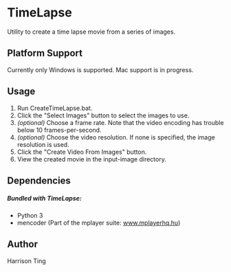TimeLapse
=========
Utility to create a time lapse movie from a series of images.

Platform Support
----------------
Currently only Windows is supported.  Mac support is in progress.

Usage
-----
 1. Run CreateTimeLapse.bat.
 2. Click the "Select Images" button to select the images to use.
 3. _(optional)_ Choose a frame rate.  Note that the video encoding has trouble below 10 frames-per-second.
 4. _(optional)_ Choose the video resolution.  If none is specified, the image resolution is used.
 5. Click the "Create Video From Images" button.
 6. View the created movie in the input-image directory. 

Dependencies
------------
##### Bundled with TimeLapse:
 * Python 3
 * mencoder (Part of the mplayer suite: www.mplayerhq.hu)

Author
------
Harrison Ting
